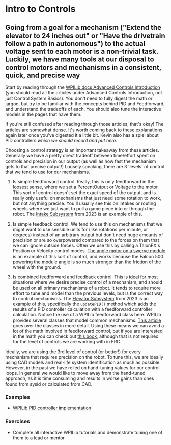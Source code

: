 # Intro to Controls

## Going from a goal for a mechanism ("Extend the elevator to 24 inches out" or "Have the drivetrain follow a path in autonomous") to the actual voltage sent to each motor is a non-trivial task. Luckily, we have many tools at our disposal to control motors and mechanisms in a consistent, quick, and precise way

Start by reading through the [WPILib docs Advanced Controls Introduction](https://docs.wpilib.org/en/stable/docs/software/advanced-controls/introduction/control-system-basics.html) (you should read all the articles under Advanced Controls Introduction, not just Control System Basics). You don't need to fully digest the math or jargon, but try to be familiar with the concepts behind PID and Feedforward, and understand the tradeoffs of each. You should also tune the interactive models in the pages that have them.

If you're still confused after reading through those articles, that's okay! The articles are somewhat dense. It's worth coming back to these explanations again later once you've digested it a little bit. Kevin also has a spiel about PID controllers *which we should record and put here*.

Choosing a control strategy is an important takeaway from these articles. Generally we have a pretty direct tradeoff between time/effort spent on controls and precision in our output (as well as how fast the mechanism gets to that precise output!) Loosely speaking, there are 3 'levels' of control that we tend to use for our mechanisms.

1. Is simple feedforward control. Really, this is only feedforward in the loosest sense, where we set a PercentOutput or Voltage to the motor. This sort of control doesn't set the exact speed of the output, and is really only useful on mechanisms that just need some rotation to work, but not anything precise. You'll usually see this on intakes or routing wheels where we just want to pull a game piece into or through the robot. The [Intake Subsystem](https://github.com/HighlanderRobotics/Charged-Up/blob/main/src/main/java/frc/robot/subsystems/IntakeSubsystem.java) from 2023 is an example of this.

2. Is simple feedback control. We tend to use this on mechanisms that we might want to use sensible units for (like rotations per minute, or degrees) instead of an arbitrary output but don't need huge amounts of precision or are so overpowered compared to the forces on them that we can ignore outside forces. Often we use this by calling a TalonFX's Position or Velocity control modes. [The angle motor on a swerve module](https://github.com/HighlanderRobotics/Charged-Up/blob/main/src/main/java/frc/robot/SwerveModule.java) is an example of this sort of control, and works because the Falcon 500 powering the module angle is so much stronger than the friction of the wheel with the ground.

3. Is combined feedforward and feedback control. This is ideal for most situations where we desire precise control of a mechanism, and should be used on all primary mechanisms of a robot. It tends to require more effort to tune and model than the previous levels, but is the correct way to control mechanisms. The [Elevator Subsystem](https://github.com/HighlanderRobotics/Charged-Up/blob/main/src/main/java/frc/robot/subsystems/ElevatorSubsystem.java) from 2023 is an example of this, specifically the `updatePID()` method which adds the results of a PID controller calculation with a feedforward controller calculation. Notice the use of a WPILib feedforward class here. WPILib provides several classes that model common mechanisms. [This article](https://docs.wpilib.org/en/stable/docs/software/advanced-controls/controllers/feedforward.html#feedforward-control-in-wpilib) goes over the classes in more detail. Using these means we can avoid a lot of the math involved in feedforward control, but if you are interested in the math you can check out [this book](https://file.tavsys.net/control/controls-engineering-in-frc.pdf), although that is not required for the level of controls we are working with in FRC.

Ideally, we are using the 3rd level of control (or better!) for every mechanism that requires precision on the robot. To tune this, we are ideally using CAD models and real-life system identification as much as possible. However, in the past we have relied on hand-tuning values for our control loops. In general we would like to move away from the hand-tuned approach, as it is time consuming and results in worse gains than ones found from sysid or calculated from CAD.

### Examples

- [WPILib PID controller implementation](https://github.com/wpilibsuite/allwpilib/blob/01490fc77b3543f80c47252d4bb1f44eb0573006/wpimath/src/main/java/edu/wpi/first/math/controller/PIDController.java)

### Exercises

- Complete all interactive WPILib tutorials and demonstrate tuning one of them to a lead or mentor
